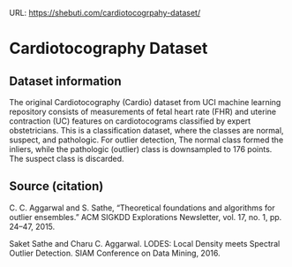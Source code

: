 URL: https://shebuti.com/cardiotocogrpahy-dataset/

# Cardiotocography Dataset

## Dataset information

The original Cardiotocography (Cardio) dataset from UCI machine learning repository consists of measurements of fetal heart rate (FHR) and uterine contraction (UC) features on cardiotocograms classified by expert obstetricians. This is a classification dataset, where the classes are normal, suspect, and pathologic. For outlier detection, The normal class formed the inliers, while the pathologic (outlier) class is downsampled to 176 points. The suspect class is discarded.

## Source (citation)

C. C. Aggarwal and S. Sathe, “Theoretical foundations and algorithms for outlier ensembles.” ACM SIGKDD Explorations Newsletter, vol. 17, no. 1, pp. 24–47, 2015.

Saket Sathe and Charu C. Aggarwal. LODES: Local Density meets Spectral Outlier Detection. SIAM Conference on Data Mining, 2016.
